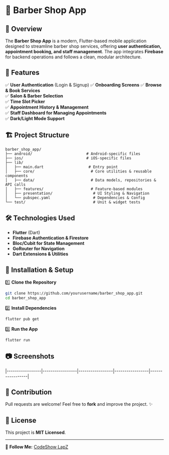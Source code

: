# 💈 Barber Shop App

## 📌 Overview
The **Barber Shop App** is a modern, Flutter-based mobile application designed to streamline barber shop services, offering **user authentication, appointment booking, and staff management**. The app integrates **Firebase** for backend operations and follows a clean, modular architecture.

## 🚀 Features
✅ **User Authentication** (Login & Signup) 
✅ **Onboarding Screens** 
✅ **Browse & Book Services**  
✅ **Salon & Barber Selection**  
✅ **Time Slot Picker**  
✅ **Appointment History & Management**   
✅ **Staff Dashboard for Managing Appointments**   
✅ **Dark/Light Mode Support**  

## 🏗️ Project Structure
```
barber_shop_app/
├── android/                        # Android-specific files
├── ios/                            # iOS-specific files
├── lib/
│   ├── main.dart                    # Entry point
│   ├── core/                         # Core utilities & reusable components
│   ├── data/                         # Data models, repositories & API calls
│   ├── features/                     # Feature-based modules
│   ├── presentation/                  # UI Styling & Navigation
│   └── pubspec.yaml                   # Dependencies & Config
└── test/                              # Unit & widget tests
```

## 🛠️ Technologies Used
- **Flutter** (Dart) 
- **Firebase Authentication & Firestore** 
- **Bloc/Cubit for State Management** 
- **GoRouter for Navigation** 
- **Dart Extensions & Utilities** 

## 🎯 Installation & Setup
1️⃣ **Clone the Repository**
```sh
git clone https://github.com/yourusername/barber_shop_app.git
cd barber_shop_app
```

2️⃣ **Install Dependencies**
```sh
flutter pub get
```

3️⃣ **Run the App**
```sh
flutter run
```

## 📷 Screenshots
|-----------------|-----------------|-----------------|-----------------|-----------------|

## 🤝 Contribution
Pull requests are welcome! Feel free to **fork** and improve the project. ✨

## 📜 License
This project is **MIT Licensed**.

---

🔗 **Follow Me:** [CodeShow LapZ](https://codeshow-lapz.web.app/presentation) 
